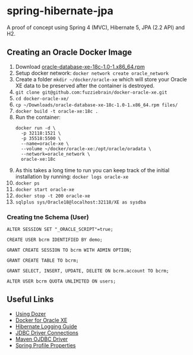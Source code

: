 # spring-hibernate-jpa

A proof of concept using Spring 4 (MVC), Hibernate 5, JPA (2.2 API) and H2.

## Creating an Oracle Docker Image

1. Download [oracle-database-xe-18c-1.0-1.x86_64.rpm](https://www.oracle.com/technetwork/database/database-technologies/express-edition/downloads/index.html)
1. Setup docker network: 
```docker network create oracle_network```
1. Create a folder ```mkdir ~/docker/oracle-xe``` which will store your Oracle XE data to be preserved after the container is destroyed.
1. ```git clone git@github.com:fuzziebrain/docker-oracle-xe.git```
1. ```cd docker-oracle-xe/```
1. ```cp ~/Downloads/oracle-database-xe-18c-1.0-1.x86_64.rpm files/```
1. ```docker build -t oracle-xe:18c .```
1. Run the container:
    ```
    docker run -d \
      -p 32118:1521 \
      -p 35518:5500 \
      --name=oracle-xe \
      --volume ~/docker/oracle-xe:/opt/oracle/oradata \
      --network=oracle_network \
      oracle-xe:18c
    ```
1. As this takes a long time to run you can keep track of the initial installation by running:
```docker logs oracle-xe```
1. ```docker ps```
1. ```docker start oracle-xe```
1. ```docker stop -t 200 oracle-xe```
1. ```sqlplus sys/Oracle18@localhost:32118/XE as sysdba```

### Creating tne Schema (User)
```
ALTER SESSION SET "_ORACLE_SCRIPT"=true;

CREATE USER bcrm IDENTIFIED BY demo;

GRANT CREATE SESSION TO bcrm WITH ADMIN OPTION;

GRANT CREATE TABLE TO bcrm;

GRANT SELECT, INSERT, UPDATE, DELETE ON bcrm.account TO bcrm;

ALTER USER bcrm QUOTA UNLIMITED ON users;
```
## Useful Links

* [Using Dozer](https://howtodoinjava.com/automation/dozer-bean-mapping-examples/)
* [Docker for Oracle XE](https://github.com/fuzziebrain/docker-oracle-xe)
* [Hibernate Logging Guide](https://docs.jboss.org/hibernate/orm/5.1/topical/html_single/logging/Logging.html)
* [JDBC Driver Connections](https://vladmihalcea.com/jdbc-driver-connection-url-strings/)
* [Maven OJDBC Driver](https://www.onlinetutorialspoint.com/maven/how-to-add-ojdbc-jar-to-maven-repository.html)
* [Spring Profile Properties](http://www.littlebigextra.com/how-to-read-different-properties-file-based-on-spring-profile-in-a-spring-mvc-project/)